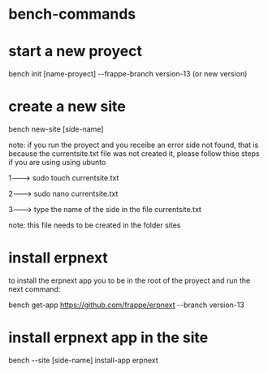 # bench-commands

# start a new proyect 
bench init [name-proyect] --frappe-branch version-13  (or new version)

# create a new site
bench new-site [side-name]

note: if you run the proyect and you receibe an error side not found, that is because the currentsite.txt file was not created it, please follow thise steps
if you are using using ubunto

1---> sudo touch currentsite.txt

2---> sudo nano currentsite.txt

3---> type the name of the side in the file currentsite.txt


note: this file needs to be created in the folder sites


# install erpnext 
to install the erpnext app you to be in the root of the proyect and run the next command:

bench get-app https://github.com/frappe/erpnext --branch version-13


# install erpnext app in the site

bench --site [side-name] install-app erpnext
